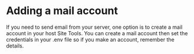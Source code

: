 # Adding a mail account

If you need to send email from your server, one option is to create a mail account in your host Site Tools.  You can create a mail account then set the credentials in your .env file so if you make an account, remember the details.
